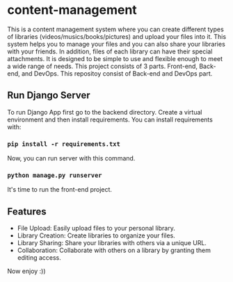 # content-management
This is a content management system where you can create different types of libraries (videos/musics/books/pictures) and upload your files into it.
This system helps you to manage your files and you can also share your libraries with your friends. In addition, files of each library can have their special
attachments. It is designed to be simple to use and flexible enough to meet a wide range of needs.
This project consists of 3 parts. Front-end, Back-end, and DevOps. This repositoy consist of Back-end and DevOps part.

## Run Django Server
To run Django App first go to the backend directory. Create a virtual environment and then install requirements. You can install requirements with:
### `pip install -r requirements.txt`

Now, you can run server with this command.
### `python manage.py runserver`
It's time to run the front-end project.

## Features
* File Upload: Easily upload files to your personal library.
* Library Creation: Create libraries to organize your files.
* Library Sharing: Share your libraries with others via a unique URL.
* Collaboration: Collaborate with others on a library by granting them editing access.

Now enjoy :))

